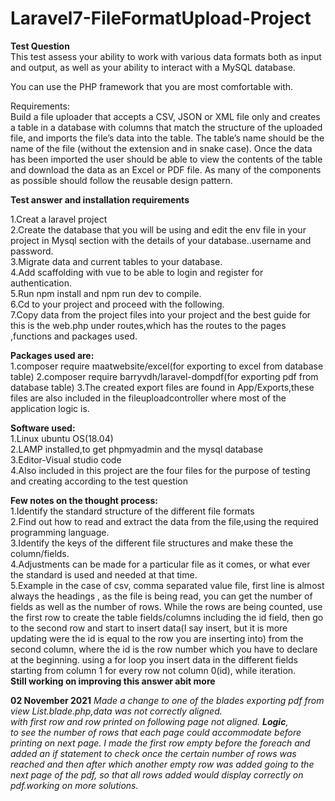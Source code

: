 # Laravel7-FileFormatUpload-Project
<b>Test Question</b><br>
This test assess your ability to work with various data formats both
as input and output, as well as your ability to interact with a MySQL database.

You can use the PHP framework that you are most comfortable with.

Requirements:<br>
Build a file uploader that accepts a CSV, JSON or XML file only and creates a table in a
database with columns that match the structure of the uploaded file, and imports the
file’s data into the table. The table’s name should be the name of the file (without the
extension and in snake case).
Once the data has been imported the user should be able to view the contents of the
table and download the data as an Excel or PDF file.
As many of the components as possible should follow the reusable design pattern.

<b>Test answer and installation requirements</b>

1.Creat a laravel project<br> 
2.Create the database that you will be using and edit the env file in your project in Mysql section with the details of your database..username and password.<br>
3.Migrate data and current tables to your database.<br>
4.Add scaffolding  with vue to be able to login and register for authentication.<br>
5.Run npm install and npm run dev to compile.<br>
6.Cd to your project and proceed with the following.<br>
7.Copy data from the project files into your project and the best guide for this is the web.php under routes,which has the routes to the pages ,functions and packages used.<br>

<b>Packages used are:</b><br>
1.composer require maatwebsite/excel(for exporting to excel from database table)
2.composer require barryvdh/laravel-dompdf(for exporting pdf from database table)
3.The created export files are found in App/Exports,these files are also included in the fileuploadcontroller where most of the application logic is.

<b>Software used:</b><br>
1.Linux ubuntu OS(18.04)<br>
2.LAMP installed,to get phpmyadmin and the mysql database<br>
3.Editor-Visual studio code<br>
4.Also included in this project are the four files for the purpose of testing and creating according to the test question<br>

<b>Few notes on the thought process:</b><br>
1.Identify the standard structure of the different file formats<br>
2.Find out how to read and extract the data from the file,using the required programming language.<br>
3.Identify the keys of the different file structures and make these the column/fields.<br>
4.Adjustments can be made for a particular file as it comes, or what ever the standard is used and needed at that time.<br>
5.Example in the case of csv, comma separated value file, first line is almost always the headings , as the file is being read, you can get the number of fields as well as the number of rows.
While the rows are being counted, use the first row to create the table fields/columns including the id field, then go to the second row and start to insert data(I say insert, but it is more updating were the id is equal to the row you are inserting into) from the second column, where the id is the row number which you have to declare at the beginning.  using a for loop you insert data in the different fields starting from column 1 for every row not column 0(id), while iteration.<br>
<b>Still working on improving this answer abit more</b><br>

<b>02 November 2021</b>
<i>Made a change to one of the blades exporting pdf from view List.blade.php,data was not correctly aligned.<br>
with first row and row printed on following page not aligned.
  <b>Logic</b>,<br>to see the number of rows that each page could accommodate before printing on next page.
I made the first row empty before the foreach and added an if statement to check once the certain number of rows was reached and then after which another empty row was added going to the next page of the pdf, so that all rows added would display correctly on pdf.working on more solutions.</i>

